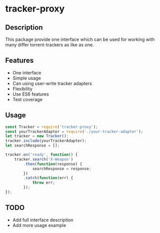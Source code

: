 # tracker-proxy

## Description  

This package provide one interface which can be used for working with many differ torrent-trackers as like as one.

## Features

- One interface
- Simple usage
- Can using user-write tracker adapters
- Flexibility
- Use ES6 features
- Test coverage

## Usage

```javascript
const Tracker = require('tracker-proxy');
const yourTrackerAdapter = require('./your-tracker-adapter');
let tracker = new Tracker();
tracker.include(yourTrackerAdapter);
let searchResponse = [];

tracker.on('ready', function() {
    tracker.search('X-Weapon')
        .then(function(response) {
            searchResponse = response;
        })
        .catch(function(err) {
            throw err;
        });
});
```

## TODO

- Add full interface description
- Add more usage example
